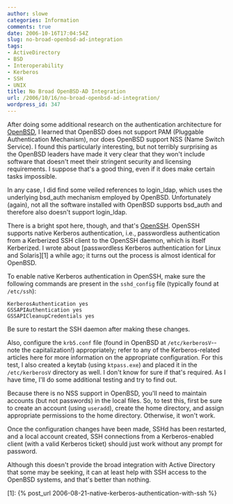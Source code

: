 ```yaml
---
author: slowe
categories: Information
comments: true
date: 2006-10-16T17:04:54Z
slug: no-broad-openbsd-ad-integration
tags:
- ActiveDirectory
- BSD
- Interoperability
- Kerberos
- SSH
- UNIX
title: No Broad OpenBSD-AD Integration
url: /2006/10/16/no-broad-openbsd-ad-integration/
wordpress_id: 347
---
```


After doing some additional research on the authentication architecture for [OpenBSD](http://www.openbsd.org/), I learned that OpenBSD does not support PAM (Pluggable Authentication Mechanism), nor does OpenBSD support NSS (Name Switch Service). I found this particularly interesting, but not terribly surprising as the OpenBSD leaders have made it very clear that they won't include software that doesn't meet their stringent security and licensing requirements. I suppose that's a good thing, even if it does make certain tasks impossible.

In any case, I did find some veiled references to login\_ldap, which uses the underlying bsd\_auth mechanism employed by OpenBSD. Unfortunately (again), not all the software installed with OpenBSD supports bsd\_auth and therefore also doesn't support login\_ldap.

There is a bright spot here, though, and that's [OpenSSH](http://www.openssh.org/). OpenSSH supports native Kerberos authentication, i.e., passwordless authentication from a Kerberized SSH client to the OpenSSH daemon, which is itself Kerberized. I wrote about [passwordless Kerberos authentication for Linux and Solaris][1] a while ago; it turns out the process is almost identical for OpenBSD.

To enable native Kerberos authentication in OpenSSH, make sure the following commands are present in the `sshd_config` file (typically found at `/etc/ssh`):

    KerberosAuthentication yes
    GSSAPIAuthentication yes
    GSSAPICleanupCredentials yes

Be sure to restart the SSH daemon after making these changes.

Also, configure the `krb5.conf` file (found in OpenBSD at `/etc/kerberosV`--note the capitalization!) appropriately; refer to any of the Kerberos-related articles here for more information on the appropriate configuration. For this test, I also created a keytab (using `ktpass.exe`) and placed it in the `/etc/kerberosV` directory as well. I don't know for sure if that's required. As I have time, I'll do some additional testing and try to find out.

Because there is no NSS support in OpenBSD, you'll need to maintain accounts (but not passwords) in the local files. So, to test this, first be sure to create an account (using `useradd`), create the home directory, and assign appropriate permissions to the home directory. Otherwise, it won't work.

Once the configuration changes have been made, SSHd has been restarted, and a local account created, SSH connections from a Kerberos-enabled client (with a valid Kerberos ticket) should just work without any prompt for password.

Although this doesn't provide the broad integration with Active Directory that some may be seeking, it can at least help with SSH access to the OpenBSD systems, and that's better than nothing.

[1]: {% post_url 2006-08-21-native-kerberos-authentication-with-ssh %}
